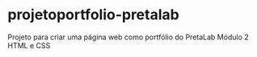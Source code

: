 # projetoportfolio-pretalab
Projeto para criar uma página web como portfólio do PretaLab Módulo 2 HTML e CSS

